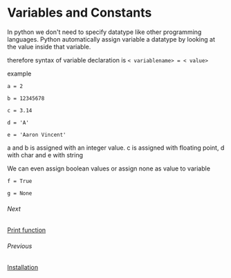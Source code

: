 # Variables and Constants

In python we don't need to specify datatype like other programming languages. Python automatically assign variable a datatype by looking at the value inside that variable.

therefore syntax of variable declaration is ```< variablename> = < value>```

example


```
a = 2 

b = 12345678

c = 3.14

d = 'A'

e = 'Aaron Vincent'

```

a and b is assigned with an integer value. c is assigned with floating point, d with char and e with string

We can even assign boolean values or assign none as value to variable

```
f = True

g = None

```

###### Next
[Print function](./Print%20function.md)

###### Previous
[Installation](./1Installation.md)
